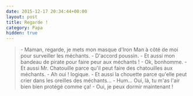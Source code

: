 ```yaml
---
date: 2015-12-17 20:34:44+00:00
layout: post
title: Regarde !
category: Papa
hidden: true
---
```


> \- Maman, regarde, je mets mon masque d'Iron Man à côté de moi pour surveiller les méchants.
> \- D'accord poussin.
> \- Et aussi mon bandeau de pirate pour faire peur aux méchants !
> \- Ok, bonhomme.
> \- Et aussi Mr. Chatouille parce qu'il peut faire des chatouilles aux méchants.
> \- Ah oui ! logique.
> \- Et aussi la chouette parce qu'elle peut crier dans les oreilles des méchants...
> \- Hum... Oui, là, tu m'as l'air bien bien protégé comme ça!
> \- Oui, je peux dormir maintenant !
